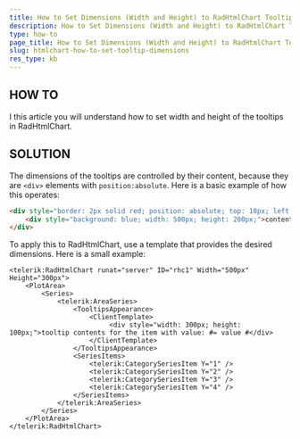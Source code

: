 ```yaml
---
title: How to Set Dimensions (Width and Height) to RadHtmlChart Tooltips
description: How to Set Dimensions (Width and Height) to RadHtmlChart Tooltips. Check it now!
type: how-to
page_title: How to Set Dimensions (Width and Height) to RadHtmlChart Tooltips
slug: htmlchart-how-to-set-tooltip-dimensions
res_type: kb
---
```



## HOW TO

I this article you will understand how to set width and height of the tooltips in RadHtmlChart.

## SOLUTION

The dimensions of the tooltips are controlled by their content, because they are `<div>` elements with `position:absolute`. Here is a basic example of how this operates:

```HTML
<div style="border: 2px solid red; position: absolute; top: 10px; left: 10px; background: yellow; z-index: 2">
    <div style="background: blue; width: 500px; height: 200px;">content</div>
</div>
```

To apply this to RadHtmlChart, use a template that provides the desired dimensions. Here is a small example:

```ASP.NET
<telerik:RadHtmlChart runat="server" ID="rhc1" Width="500px" Height="300px">
    <PlotArea>
        <Series>
            <telerik:AreaSeries>
                <TooltipsAppearance>
                    <ClientTemplate>
                         <div style="width: 300px; height: 100px;">tooltip contents for the item with value: #= value #</div>
                    </ClientTemplate>
                </TooltipsAppearance>
                <SeriesItems>
                    <telerik:CategorySeriesItem Y="1" />
                    <telerik:CategorySeriesItem Y="2" />
                    <telerik:CategorySeriesItem Y="3" />
                    <telerik:CategorySeriesItem Y="4" />
                </SeriesItems>
            </telerik:AreaSeries>
        </Series>
    </PlotArea>
</telerik:RadHtmlChart>
```




